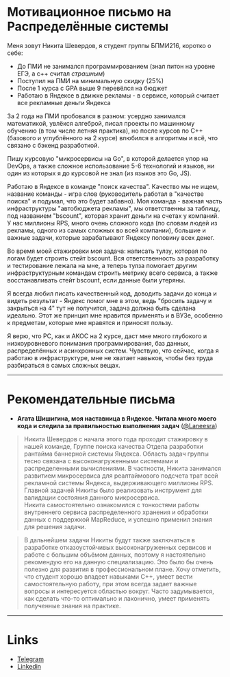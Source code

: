 # Мотивационное письмо на Распределённые системы

Меня зовут Никита Шевердов, я студент группы БПМИ216, коротко о себе:
- До ПМИ не занимался программированием (знал питон на уровне ЕГЭ, а c++ считал *страшным*) 
- Поступил на ПМИ на минимальную скидку (25%)
- После 1 курса с GPA выше 9 перевёлся на бюджет
- Работаю в Яндексе в движке рекламы - в сервисе, который считает все рекламные деньги Яндекса

За 2 года на ПМИ пробовался в разном: усердно занимался математикой, увлёкся алгеброй, писал проекты по машинному обучению (в том числе летняя практика), но после курсов по C++ (базового и углублённого на 2 курсе) влюбился в алгоритмы и всё, что связано с бэкенд разработкой.

Пишу курсовую "микросервисы на Go", в которой делается упор на DevOps, а также сложное использование 5-6 технологий и языков, ни один из которых я до курсовой не знал (из языков это Go, JS).

Работаю в Яндексе в команде "поиск качества". Качество мы не ищем, название команды - игра слов (руководитель работал в "качестве поиска" и подумал, что это будет забавно). Моя команда - важная часть инфраструктуры "автобюджета рекламы", мы ответственны за таблицу, под названием "bscount", которая хранит деньги на счетах у компаний. У нас миллионы RPS, много очень сложного кода (по словам людей из рекламы, одного из самых сложных во всей компании), большие и важные задачи, которые зарабатывают Яндексу половину всех денег.

Во время моей стажировки моя задача: написать тулзу, которая по логам будет строить стейт bscount. Вся ответственность за разработку и тестирование лежала на мне, а теперь тулза помогает другим инфраструктурным командам строить метрику всего сервиса, а также восстанавливать стейт bscount, если данные были утеряны.

Я всегда любил писать качественный код, доводить задачи до конца и видеть результат - Яндекс помог мне в этом, ведь "бросить задачу и закрыться на 4" тут не получится, задача должна быть сделана идеально. Этот же принцип мне нравится применять и в ВУЗе, особенно к предметам, которые мне нравятся и приносят пользу.

Я верю, что РС, как и АКОС на 2 курсе, даст мне много глубокого и низкоуровневого понимания программирования, баз данных, распределённых и асинхронных систем. Чувствую, что сейчас, когда я работаю в инфраструктуре, мне не хватает навыков, чтобы без труда разбираться в самых сложных вещах.

---

# Рекомендательные письма

- **Агата Шишигина, моя наставница в Яндексе. Читала много моего кода и следила за правильностью выполнения задач** ([@Laneesra](https://t.me/laneesra))
> Никита Шевердов с начала этого года проходит стажировку в нашей команде, Группе поиска качества Отдела разработки рантайма баннерной системы Яндекса. Область задач группы тесно связана с высоконагруженными системами и распределенными вычислениями. В частности, Никита занимался развитием микросервиса для реалтаймового подсчета трат всей рекламной системы Яндекса, выдерживающего миллионы RPS. Главной задачей Никиты было реализовать инструмент для валидации состояния данного микросервиса. Никита самостоятельно ознакомился с тонкостями работы внутреннего сервиса распределенного хранения и обработки данных с поддержкой MapReduce, и успешно применил знания для решения задачи.

> В дальнейшем задачи Никиты будут также заключаться в разработке отказоустойчивых высоконагруженных сервисов и работе с большим объёмом данных, поэтому я настоятельно рекомендую его на данную специализацию. Это было бы очень полезно для развития в профессиональном плане. Хочу отметить, что студент хорошо владеет навыками С++, умеет вести самостоятельную работу, при этом всегда задает важные вопросы и интересуется областью вокруг. Часто задумывается, как сделать что-то оптимально и лаконично, умеет применять полученные знания на практике.

---

# Links

- [Telegram](https://t.me/pchelka_zh)
- [Linkedin](https://www.linkedin.com/in/nikita-sheverdov) 
